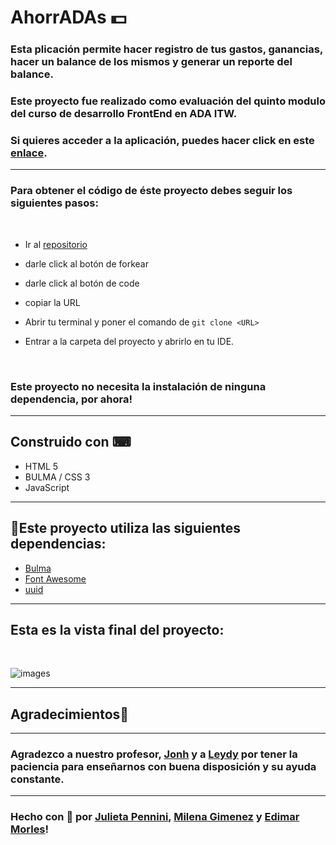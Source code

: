 # AhorrADAs 💵

  ### Esta plicación permite hacer registro de tus gastos, ganancias, hacer un balance de los mismos y generar un reporte del balance. 

  ### Este proyecto fue realizado como evaluación del quinto modulo del curso de desarrollo FrontEnd en ADA ITW. 

  ### Si quieres acceder a la aplicación, puedes hacer click en este [enlace](https://julietapennini.github.io/proyecto-ahorradas/).

  ***

  ### Para obtener el código de éste proyecto debes seguir los siguientes pasos:
  <br>

  - Ir al [repositorio](https://github.com/julietapennini/proyecto-ahorradas)

  - darle click al botón de forkear
  - darle click al botón de code
  - copiar la URL
  - Abrir tu terminal y poner el comando de ```git clone <URL>```
  - Entrar a la carpeta del proyecto y abrirlo en tu IDE.
  <br>

### Este proyecto no necesita la instalación de ninguna dependencia, por ahora!

***
## Construido con ⌨

- HTML 5
- BULMA / CSS 3
- JavaScript

***
##  📂Este proyecto utiliza las siguientes dependencias:
-  [Bulma](https://bulma.io/documentation/elements/)
-  [Font Awesome](https://fontawesome.com/icons)
-  [uuid](https://github.com/uuidjs/uuid#readme)


***
## Esta es la vista final del proyecto:
<br>
 
![images]()

***
## Agradecimientos🙌
***
### Agradezco a nuestro profesor, [Jonh](https://github.com/Jonhks) y a [Leydy](https://github.com/leydyk93/) por tener la paciencia para enseñarnos con buena disposición y su ayuda constante. 


***
### Hecho con 🧡 por [Julieta Pennini](https://github.com/julietapennini),  [Milena Gimenez](https://github.com/MilenaGimenez) y  [Edimar Morles](https://github.com/edimar-m)!
